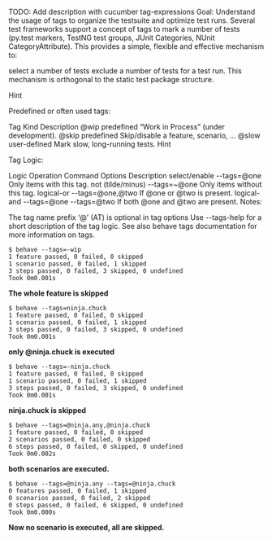 TODO:	Add description with cucumber tag-expressions
Goal:	Understand the usage of tags to organize the testsuite and optimize test runs.
Several test frameworks support a concept of tags to mark a number of tests (py.test markers, TestNG test groups, JUnit Categories, NUnit CategoryAttribute). This provides a simple, flexible and effective mechanism to:

select a number of tests
exclude a number of tests
for a test run. This mechanism is orthogonal to the static test package structure.

Hint

Predefined or often used tags:

Tag	Kind	Description
@wip	predefined	“Work in Process” (under development).
@skip	predefined	Skip/disable a feature, scenario, …
@slow	user-defined	Mark slow, long-running tests.
Hint

Tag Logic:

Logic Operation	Command Options	Description
select/enable	--tags=@one	Only items with this tag.
not (tilde/minus)	--tags=~@one	Only items without this tag.
logical-or	--tags=@one,@two	If @one or @two is present.
logical-and	--tags=@one --tags=@two	If both @one and @two are present.
Notes:

The tag name prefix ‘@’ (AT) is optional in tag options
Use --tags-help for a short description of the tag logic.
See also behave tags documentation for more information on tags.


```
$ behave --tags=-wip
1 feature passed, 0 failed, 0 skipped
1 scenario passed, 0 failed, 1 skipped
3 steps passed, 0 failed, 3 skipped, 0 undefined
Took 0m0.001s
```
**The whole feature is skipped**
```
$ behave --tags=ninja.chuck
1 feature passed, 0 failed, 0 skipped
1 scenario passed, 0 failed, 1 skipped
3 steps passed, 0 failed, 3 skipped, 0 undefined
Took 0m0.001s
```
**only @ninja.chuck is executed**
```
$ behave --tags=-ninja.chuck
1 feature passed, 0 failed, 0 skipped
1 scenario passed, 0 failed, 1 skipped
3 steps passed, 0 failed, 3 skipped, 0 undefined
Took 0m0.001s
```
**ninja.chuck is skipped**
```
$ behave --tags=@ninja.any,@ninja.chuck
1 feature passed, 0 failed, 0 skipped
2 scenarios passed, 0 failed, 0 skipped
6 steps passed, 0 failed, 0 skipped, 0 undefined
Took 0m0.002s
```
**both scenarios are executed.**
```
$ behave --tags=@ninja.any --tags=@ninja.chuck
0 features passed, 0 failed, 1 skipped
0 scenarios passed, 0 failed, 2 skipped
0 steps passed, 0 failed, 6 skipped, 0 undefined
Took 0m0.000s
```
**Now no scenario is executed, all are skipped.**